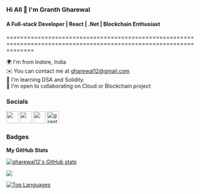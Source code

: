 <!--
**gharewal12/gharewal12** is a ✨ _special_ ✨ repository because its `README.md` (this file) appears on your GitHub profile.

Here are some ideas to get you started:

- 🔭 I’m currently working on ...
- 🌱 I’m currently learning ...
- 👯 I’m looking to collaborate on ...
- 🤔 I’m looking for help with ...
- 💬 Ask me about ...
- 📫 How to reach me: ...
- 😄 Pronouns: ...
- ⚡ Fun fact: ...
-->

### Hi All 👋 I'm Granth Gharewal
#### A Full-stack Developer | React | .Net | Blockchain Enthusiast
====================================================================================================================


🌍  I'm from Indore, India<br/>
✉️  You can contact me at gharewal12@gmail.com<br/>
🧠  I'm learning DSA and Solidity.<br/>
🤝  I'm open to collaborating on Cloud or Blockchain project<br/>

### Socials

<p align="left">
  
  <a href="https://www.linkedin.com/in/granth-gharewal" target="_blank" rel="noreferrer"><img src="https://raw.githubusercontent.com/danielcranney/readme-generator/main/public/icons/socials/linkedin.svg" width="32" height="32" /></a>
  <a href="https://www.github.com/gharewal12" target="_blank" rel="noreferrer"><img src="https://raw.githubusercontent.com/danielcranney/readme-generator/main/public/icons/socials/github.svg" width="32" height="32" /></a>
  <a href="https://twitter.com/granthgharewal" target="_blank" rel="noreferrer"><img src="https://raw.githubusercontent.com/danielcranney/readme-generator/main/public/icons/socials/twitter.svg" width="32" height="32" /></a>
  <a href="https://www.hackerrank.com/gharewal12" traget="_blank" rel="noreferrer"><img src="https://img.icons8.com/external-tal-revivo-color-tal-revivo/96/000000/external-hackerrank-is-a-technology-company-that-focuses-on-competitive-programming-logo-color-tal-revivo.png" alt="granthgharewal" width="32" height="32"/></a>
</p>

### Badges

<b>My GitHub Stats</b>

<a href="http://www.github.com/gharewal12"><img src="https://github-readme-stats.vercel.app/api?username=gharewal12&show_icons=true" alt="gharewal12's GitHub stats" /></a>

<a href="http://www.github.com/gharewal12"><img src="https://github-readme-streak-stats.herokuapp.com/?user=gharewal12" /></a>

<a href="https://github.com/gharewal12" align="left"><img src="https://github-readme-stats.vercel.app/api/top-langs/?username=gharewal12" alt="Top Languages" /></a>


